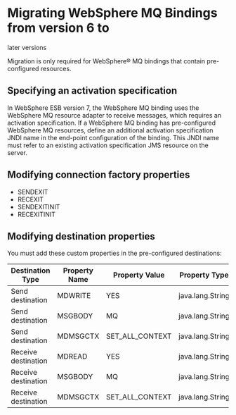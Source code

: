 <!-- image -->

# Migrating WebSphere MQ Bindings from version 6 to
later versions

Migration is only required for WebSphere® MQ
bindings that contain pre-configured resources.

## Specifying an activation specification

In WebSphere ESB version 7, the WebSphere MQ binding uses the WebSphere MQ resource adapter to receive messages, which requires an activation specification.
If a WebSphere MQ binding has pre-configured WebSphere MQ resources, define an additional activation
specification JNDI name in the end-point configuration of the binding. This JNDI name must refer to
an existing activation specification JMS resource on the server.

## Modifying connection factory properties

- SENDEXIT
- RECEXIT
- SENDEXITINIT
- RECEXITINIT

## Modifying destination properties

You must add these custom properties in the pre-configured destinations:

| Destination Type    | Property Name   | Property Value   | Property Type    |
|---------------------|-----------------|------------------|------------------|
| Send destination    | MDWRITE         | YES              | java.lang.String |
| Send destination    | MSGBODY         | MQ               | java.lang.String |
| Send destination    | MDMSGCTX        | SET\_ALL\_CONTEXT  | java.lang.String |
| Receive destination | MDREAD          | YES              | java.lang.String |
| Receive destination | MSGBODY         | MQ               | java.lang.String |
| Receive destination | MDMSGCTX        | SET\_ALL\_CONTEXT  | java.lang.String |